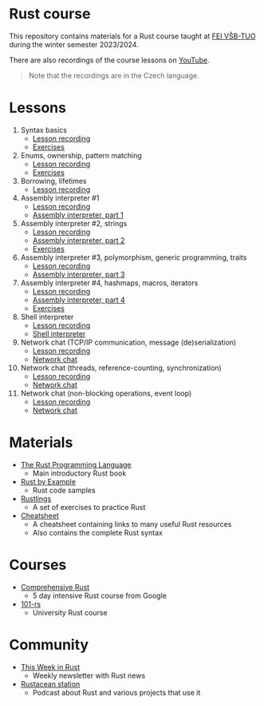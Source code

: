 # Rust course
This repository contains materials for a Rust course taught at [FEI VŠB-TUO](https://www.fei.vsb.cz/en/) during the
winter semester 2023/2024.

There are also recordings of the course lessons on [YouTube](https://www.youtube.com/playlist?list=PLgoUJJFtqE9APcuG-kEYtjktk2ZHec5Rc).

> Note that the recordings are in the Czech language.

# Lessons
1) Syntax basics
   - [Lesson recording](https://www.youtube.com/watch?v=eLJjocj80tw)
   - [Exercises](exercises/01)
2) Enums, ownership, pattern matching
   - [Lesson recording](https://www.youtube.com/watch?v=VLvwuI-Nw9s)
   - [Exercises](exercises/02)
3) Borrowing, lifetimes
   - [Lesson recording](https://www.youtube.com/watch?v=0G-0pgQM8h0)
4) Assembly interpreter #1
   - [Lesson recording](https://www.youtube.com/watch?v=2RsHc4v9iRE)
   - [Assembly interpreter, part 1](projects/assembly-interpret/01)
5) Assembly interpreter #2, strings
   - [Lesson recording](https://www.youtube.com/watch?v=pcifjQ9ELeU)
   - [Assembly interpreter, part 2](projects/assembly-interpret/02)
   - [Exercises](exercises/03)
6) Assembly interpreter #3, polymorphism, generic programming, traits
   - [Lesson recording](https://www.youtube.com/watch?v=4UrfQfJNqAk)
   - [Assembly interpreter, part 3](projects/assembly-interpret/03)
7) Assembly interpreter #4, hashmaps, macros, iterators
   - [Lesson recording](https://www.youtube.com/watch?v=CneaB0Qa374)
   - [Assembly interpreter, part 4](projects/assembly-interpret/04)
   - [Exercises](exercises/04)
8) Shell interpreter
    - [Lesson recording](https://www.youtube.com/watch?v=FQuyXAldPrI)
    - [Shell interpreter](projects/shell-interpret)
9) Network chat (TCP/IP communication, message (de)serialization)
    - [Lesson recording](https://www.youtube.com/watch?v=KVlrAepesMo)
    - [Network chat](projects/network-chat/01)
10) Network chat (threads, reference-counting, synchronization)
    - [Lesson recording](https://www.youtube.com/watch?v=OduKSTpzwUM)
    - [Network chat](projects/network-chat/02)
11) Network chat (non-blocking operations, event loop)
    - [Lesson recording](https://www.youtube.com/watch?v=cNQMGrzZhKs)
    - [Network chat](projects/network-chat/03)

# Materials
- [The Rust Programming Language](https://doc.rust-lang.org/book/)
  - Main introductory Rust book
- [Rust by Example](https://doc.rust-lang.org/rust-by-example/hello.html)
  - Rust code samples
- [Rustlings](https://github.com/rust-lang/rustlings)
  - A set of exercises to practice Rust
- [Cheatsheet](https://cheats.rs/)
  - A cheatsheet containing links to many useful Rust resources
  - Also contains the complete Rust syntax

# Courses
- [Comprehensive Rust](https://google.github.io/comprehensive-rust/)
  - 5 day intensive Rust course from Google
- [101-rs](https://101-rs.tweede.golf/)
  - University Rust course

# Community
- [This Week in Rust](https://this-week-in-rust.org/)
  - Weekly newsletter with Rust news
- [Rustacean station](https://rustacean-station.org/)
  - Podcast about Rust and various projects that use it
